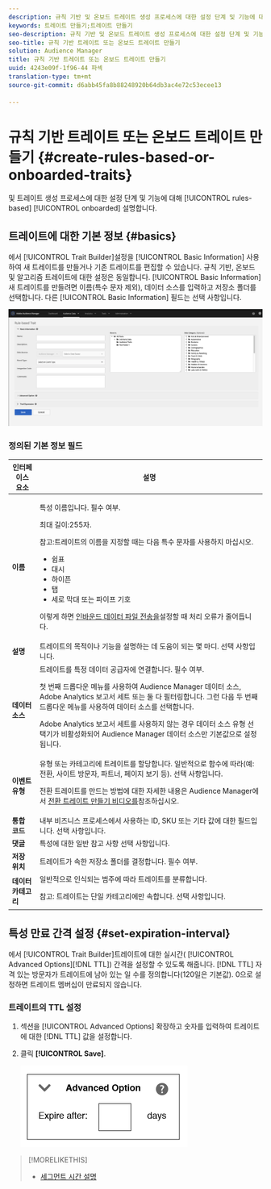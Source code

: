 ```yaml
---
description: 규칙 기반 및 온보드 트레이트 생성 프로세스에 대한 설정 단계 및 기능에 대해 설명합니다.
keywords: 트레이트 만들기;트레이트 만들기
seo-description: 규칙 기반 및 온보드 트레이트 생성 프로세스에 대한 설정 단계 및 기능에 대해 설명합니다.
seo-title: 규칙 기반 트레이트 또는 온보드 트레이트 만들기
solution: Audience Manager
title: 규칙 기반 트레이트 또는 온보드 트레이트 만들기
uuid: 4243e09f-1f96-44 파섹
translation-type: tm+mt
source-git-commit: d6abb45fa8b88248920b64db3ac4e72c53ecee13

---
```



# 규칙 기반 트레이트 또는 온보드 트레이트 만들기 {#create-rules-based-or-onboarded-traits}

및 트레이트 생성 프로세스에 대한 설정 단계 및 기능에 대해 [!UICONTROL rules-based] [!UICONTROL onboarded] 설명합니다.

<!-- c_tb_rules_traits.xml -->

## 트레이트에 대한 기본 정보 {#basics}

에서 [!UICONTROL Trait Builder]설정을 [!UICONTROL Basic Information] 사용하여 새 트레이트를 만들거나 기존 트레이트를 편집할 수 있습니다. 규칙 기반, 온보드 및 알고리즘 트레이트에 대한 설정은 동일합니다. [!UICONTROL Basic Information] 새 트레이트를 만들려면 이름(특수 문자 제외), 데이터 소스를 입력하고 저장소 폴더를 선택합니다. 다른 [!UICONTROL Basic Information] 필드는 선택 사항입니다.

<!-- c_tb_basics.xml -->

![create-trait](assets/create-trait.png)

### 정의된 기본 정보 필드

<table id="table_42AEC7A5B22346C5BB996D2D36C56229"> 
 <thead> 
  <tr> 
   <th colname="col1" class="entry"> 인터페이스 요소 </th> 
   <th colname="col2" class="entry"> 설명 </th> 
  </tr> 
 </thead>
 <tbody> 
  <tr> 
   <td colname="col1"> <b><span class="uicontrol">이름</span></b> </td> 
   <td colname="col2"> <p>특성 이름입니다. 필수 여부. </p> <p>최대 길이:255자. </p> <p> <p>참고:트레이트의 이름을 지정할 때는 다음 특수 문자를 사용하지 마십시오. 
      <ul id="ul_AB38A333F21A4AA9B5656CBA69BA65E3"> 
       <li id="li_0E5033B540BC41E799075845388E85A7">쉼표 </li> 
       <li id="li_B1A6C3E3FB98473A91E4675EE09460F0">대시 </li> 
       <li id="li_579302FE34B64FE0AE3C751012839229">하이픈 </li> 
       <li id="li_44890F738CC64E449CC2545D701ECBC7">탭 </li> 
       <li id="li_C203837501A94342923C99A7DAD1ED61">세로 막대 또는 파이프 기호 </li> 
      </ul> </p> </p> <p>이렇게 하면 <a href="../../integration/sending-audience-data/batch-data-transfer-explained/inbound-file-contents.md"> 인바운드 데이터 파일 전송을</a>설정할 때 처리 오류가 줄어듭니다. </p> </td> 
  </tr> 
  <tr> 
   <td colname="col1"> <b><span class="uicontrol"> 설명</span></b> </td> 
   <td colname="col2"> 트레이트의 목적이나 기능을 설명하는 데 도움이 되는 몇 마디. 선택 사항입니다. </td> 
  </tr> 
  <tr> 
   <td colname="col1"> <b><span class="uicontrol"> 데이터 소스</span></b> </td> 
   <td colname="col2"> 트레이트를 특정 데이터 공급자에 연결합니다. 필수 여부. <p>첫 번째 드롭다운 메뉴를 사용하여 Audience Manager 데이터 소스, Adobe Analytics 보고서 세트 또는 둘 다 필터링합니다. 그런 다음 두 번째 드롭다운 메뉴를 사용하여 데이터 소스를 선택합니다.</p><p> Adobe Analytics 보고서 세트를 사용하지 않는 경우 데이터 소스 유형 선택기가 비활성화되어 Audience Manager 데이터 소스만 기본값으로 설정됩니다.</p>  </td> 
  </tr>
   <tr> 
   <td colname="col1"> <b><span class="uicontrol"> 이벤트 유형</span></b> </td> 
   <td colname="col2"> 유형 또는 카테고리에 트레이트를 할당합니다. 일반적으로 함수에 따라(예: 전환, 사이트 방문자, 파트너, 페이지 보기 등). 선택 사항입니다. <p> 전환 트레이트를 만드는 방법에 대한 자세한 내용은 Audience Manager에서 <a href="https://docs.adobe.com/content/help/en/audience-manager-learn/tutorials/build-and-manage-audiences/traits-and-segments/creating-conversion-traits.html">전환 트레이트 만들기 비디오를</a>참조하십시오. </p></td> 
  </tr> 
  <tr> 
   <td colname="col1"> <b><span class="uicontrol"> 통합 코드</span></b> </td> 
   <td colname="col2"> 내부 비즈니스 프로세스에서 사용하는 ID, SKU 또는 기타 값에 대한 필드입니다. 선택 사항입니다. </td> 
  </tr> 
  <tr> 
   <td colname="col1"> <b><span class="uicontrol"> 댓글</span></b> </td> 
   <td colname="col2"> 특성에 대한 일반 참고 사항 선택 사항입니다. </td> 
  </tr> 
  <tr> 
   <td colname="col1"> <b><span class="uicontrol"> 저장 위치</span></b> </td> 
   <td colname="col2"> 트레이트가 속한 저장소 폴더를 결정합니다. 필수 여부. </td> 
  </tr> 
  <tr> 
   <td colname="col1"> <b><span class="uicontrol"> 데이터 카테고리</span></b> </td> 
   <td colname="col2"> 일반적으로 인식되는 범주에 따라 트레이트를 분류합니다. <p>참고: 트레이트는 단일 카테고리에만 속합니다. 선택 사항입니다. </p> </td> 
  </tr> 
 </tbody> 
</table>

## 특성 만료 간격 설정 {#set-expiration-interval}

에서 [!UICONTROL Trait Builder]트레이트에 대한 실시간( [!UICONTROL Advanced Options][!DNL TTL]) 간격을 설정할 수 있도록 해줍니다. [!DNL TTL] 자격 있는 방문자가 트레이트에 남아 있는 일 수를 정의합니다(120일은 기본값). 0으로 설정하면 트레이트 멤버십이 만료되지 않습니다.

<!-- t_tb_ttl.xml -->

### 트레이트의 TTL 설정

1. 섹션을 [!UICONTROL Advanced Options] 확장하고 숫자를 입력하여 트레이트에 대한 [!DNL TTL] 값을 설정합니다.
1. 클릭 **[!UICONTROL Save]**.

   ![](assets/TTL.png)

>[!MORELIKETHIS]
>
>* [세그먼트 시간 설명](../../features/traits/segment-ttl-explained.md)

